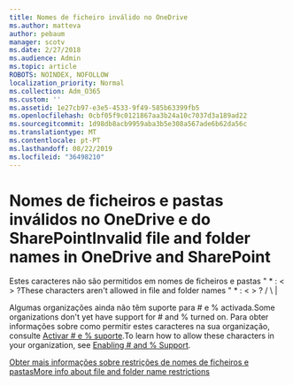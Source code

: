 ```yaml
---
title: Nomes de ficheiro inválido no OneDrive
ms.author: matteva
author: pebaum
manager: scotv
ms.date: 2/27/2018
ms.audience: Admin
ms.topic: article
ROBOTS: NOINDEX, NOFOLLOW
localization_priority: Normal
ms.collection: Adm_O365
ms.custom: ''
ms.assetid: 1e27cb97-e3e5-4533-9f49-585b63399fb5
ms.openlocfilehash: 0cbf05f9c0121867aa3b24a10c7037d3a189ad22
ms.sourcegitcommit: 1d98db8acb9959aba3b5e308a567ade6b62da56c
ms.translationtype: MT
ms.contentlocale: pt-PT
ms.lasthandoff: 08/22/2019
ms.locfileid: "36498210"
---
```

# <a name="invalid-file-and-folder-names-in-onedrive-and-sharepoint"></a><span data-ttu-id="31e4b-102">Nomes de ficheiros e pastas inválidos no OneDrive e do SharePoint</span><span class="sxs-lookup"><span data-stu-id="31e4b-102">Invalid file and folder names in OneDrive and SharePoint</span></span>

<span data-ttu-id="31e4b-103">Estes caracteres não são permitidos em nomes de ficheiros e pastas " \* : \< \> ?</span><span class="sxs-lookup"><span data-stu-id="31e4b-103">These characters aren't allowed in file and folder names " \* : \< \> ?</span></span> <span data-ttu-id="31e4b-104">/ \ |</span><span class="sxs-lookup"><span data-stu-id="31e4b-104"></span></span> 
  
<span data-ttu-id="31e4b-105">Algumas organizações ainda não têm suporte para # e % activada.</span><span class="sxs-lookup"><span data-stu-id="31e4b-105">Some organizations don't yet have support for # and % turned on.</span></span> <span data-ttu-id="31e4b-106">Para obter informações sobre como permitir estes caracteres na sua organização, consulte [Activar # e % suporte](https://go.microsoft.com/fwlink/?linkid=862611).</span><span class="sxs-lookup"><span data-stu-id="31e4b-106">To learn how to allow these characters in your organization, see [Enabling # and % Support](https://go.microsoft.com/fwlink/?linkid=862611).</span></span> 
  
[<span data-ttu-id="31e4b-107">Obter mais informações sobre restrições de nomes de ficheiros e pastas</span><span class="sxs-lookup"><span data-stu-id="31e4b-107">More info about file and folder name restrictions</span></span>](https://go.microsoft.com/fwlink/?linkid=866430)
  

